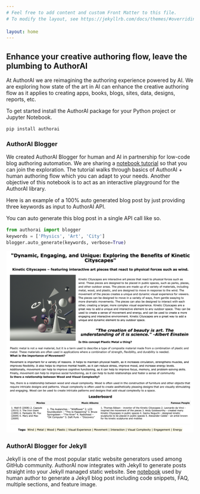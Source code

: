 ```yaml
---
# Feel free to add content and custom Front Matter to this file.
# To modify the layout, see https://jekyllrb.com/docs/themes/#overriding-theme-defaults

layout: home
---
```

## Enhance your creative authoring flow, leave the plumbing to AuthorAI

At AuthorAI we are reimagining the authoring experience powered by AI. We are exploring how state of the art in AI can enhance the creative authoring flow as it applies to creating apps, books, blogs, sites, data, designs, reports, etc.

To get started install the AuthorAI package for your Python project or Jupyter Notebook.

```
pip install authorai
```

### AuthorAI Blogger 
We created AuthorAI Blogger for human and AI in partnership for low-code blog authoring automation. We are sharing a [notebook tutorial](https://github.com/authorai/authorai/blob/main/blogger_tutorial.ipynb) so that you can join the exploration. The tutorial walks through basics of AuthorAI + human authoring flow which you can adapt to your needs. Another objective of this notebook is to act as an interactive playground for the AuthorAI library.

Here is an example of a 100% auto generated blog post by just providing three keywords as input to AuthorAI API.

You can auto generate this blog post in a single API call like so.

```python
from authorai import blogger
keywords = ['Physics', 'Art', 'City']
blogger.auto_generate(keywords, verbose=True)
```

![Generated Blogger Post](/assets/img/blogger-post.png)

### AuthorAI Blogger for Jekyll 
Jekyll is one of the most popular static website generators used among GitHub community. AuthorAI now integrates with Jekyll to generate posts straight into your Jekyll managed static website. See [notebook](https://github.com/authorai/authorai/blob/main/blogger-jekyll.ipynb) used by human author to generate a Jekyll blog post including code snippets, FAQ, multiple sections, and feature image.
